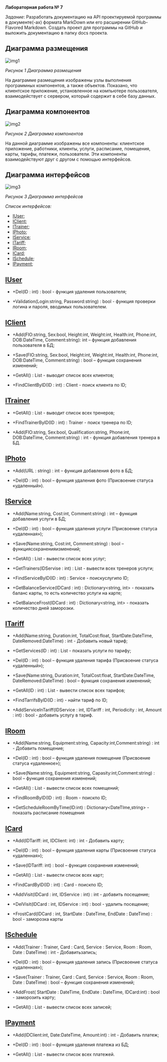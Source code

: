 **Лабораторная работа № 7**

*Задание*: Разработать документацию на API проектируемой программы в документе(-ах) формата MarkDown или его расширении GitHub-Flavored Markdown. Создать проект для программы на GitHub и выложить документацию в папку docs проекта. 

## Диаграмма размещения

![](./images/1.png "img1")
 
*Рисунок 1 Диаграмма размещения*

 
На диаграмме размещения изображены узлы выполнения программных компонентов, а также объектов. Показано, что клиентское приложение, установленное на компьютере пользователя, взаимодействует с сервером, который содержит в себе базу данных.

## Диаграмма компонентов

![](./images/2.png "img2")

*Рисунок 2 Диаграмма компонентов*

На данной диаграмме изображены все компоненты: клиентское приложение, работники, клиенты, услуги, расписание, помещения, карты, тарифы, платежи, пользователи. Эти компоненты взаимодействуют друг с другом с помощью интерфейсов.

## Диаграмма интерфейсов

![](./images/3.png "img3")

*Рисунок 3 Диаграмма интерфейсов*

*Список интерфейсов:*

+ [IUser](#IUser);
+ [IClient](#IClient);
+ [ITrainer](#ITrainer);
+ [IPhoto](#IPhoto);
+ [IService](#IService);
+ [ITariff](#ITariff);
+ [IRoom](#IRoom);
+ [ICard](#ICard);
+ [ISchedule](#ISchedule);
+ [IPayment](#IPayment);

<a name="IUser">[**IUser**](./IUser.md)</a>
-----

+ +Del(ID : int) : bool - функция удаления пользователя;

+ +Validation(Login:string, Password:string) : bool - функция проверки логина и пароля, вводимых пользователем.

<a name="IClient">[**IClient**](./IClient.md)</a>
-----

+ +Add(FIO:string, Sex:bool, Height:int, Weight:int, Health:int, Phone:int, DOB:DateTime, Comment:string): int – функция добавления пользователя в БД;

+ +Save(FIO:string, Sex:bool, Height:int, Weight:int, Health:int, Phone:int, DOB:DateTime, Comment:string) : bool – функция сохранения изменений;

+ +GetAll() : List<Client> - выводит список всех клиентов;

+ +FindClientByID(ID : int) : Client - поиск клиента по ID;

<a name="ITrainer">[**ITrainer**](./ITrainer.md)</a>
-----

+ +GetAll() : List<Trainer> - выводит список всех тренеров;

+ +FindTrainerByID(ID : int) : Trainer - поиск тренера по ID;

+ +Add(FIO:string, Sex:bool,  Qualification:string, Phone:int, DOB:DateTime, Comment:string) : int - функция добавления тренера в БД.

<a name="IPhoto">[**IPhoto**](./IPhoto.md)</a>
-----

+ +Add(URL : string) : int – функция добавления фото в БД;

+ +Del(ID : int) : bool – функция удаления фото (Присвоение статуса «удаленный»).

<a name="IService">[**IService**](./IService.md)</a>
-----

+ +Add(Name:string, Cost:int, Comment:string) : int – функция добавления услуги в БД;

+ +Del(ID : int) : bool – функция удаления услуги (Присвоение статуса «удаленная»);

+ +Save(Name:string, Cost:int, Comment:string) : bool – функциясохраненияизменений;

+ +GetAll() : List<Service> - вывести список всех услуг;

+ +GetTrainers(IDServise : int) : List<Trainer> - вывести всех тренеров услуги;

+ +FindServiceByID(ID : int) : Service - поискуслугипо ID;

+ +GetBalanceService(IDCard : int) : Dictionary<string, int> - показать баланс карты, то есть количество услуги на карте;

+ +GetBalanceFrost(IDCard : int) :  Dictionary<string, int> - показать количество дней заморозки.

<a name="ITariff">[**ITariff**](./ITariff.md)</a>
-----

+ +Add(Name:string, Duration:int, TotalCost:float, StartDate:DateTime, DateRemoved:DateTime) : int - Добавить новый тариф;

+ +GetServices(ID : int) : List<Service> - показать услуги по тарифу;

+ +Del(ID : int) : bool – функция удаления тарифа (Присвоение статуса «удаленный»);

+ +Save(Name:string, Duration:int, TotalCost:float, StartDate:DateTime, DateRemoved:DateTime) : bool – функция сохранения изменений;

+ +GetAll(ID : int) : List<Tariff> - вывести список всех тарифов;

+ +FindTarrifsByID(ID : int) - найти тариф по ID;

+ +AddServiceInTariff(IDService : int, IDTariff : int, Periodicity : int, Amount : int) : bool - добавить услугу в тариф.

<a name="IRoom">[**IRoom**](./IRoom.md)</a>
-----

+ +Add(Name:string, Equipment:string, Capacity:int,Comment:string) : int - Добавить помещение;

+ +Del(ID : int) : bool – функция удаления помещение (Присвоение статуса «удаленное»);

+ +Save(Name:string, Equipment:string, Capasity:int,Comment:string) : bool – функция сохранения изменений;

+ +GetAll() : List<Room> - вывести список всех помещений;

+ +FindRoomByID(ID : int) : Room - поискпо ID;

+ +GetScheduleRoomByTime(ID:int) : Dictionary<DateTIme,string> - показать расписание помещения

<a name="ICard">[**ICard**](./ICard.md)</a>
-----
+ +Add(IDTariff: int, IDClient: int) : int - Добавить карту;

+ +Del(ID : int) : bool – функция удаления карты (Присвоение статуса «удаленная»);

+ +Save(IDTariff: int) : bool – функция сохранения изменений;

+ +GetAll() : List<Card> - вывести список всех карт;

+ +FindCardByID(ID : int) : Card - поискпо ID;

+ +AddVisit(IDCard : int, IDService : int) : int - добавить посещение;

+ +DelVisit(IDCard : int, IDService : int) : bool - удалить посещение;

+ +FrostCard(IDCard : int, StartDate : DateTime, EndDate : DateTime) : bool - заморозка карты

<a name="ISchedule">[**ISchedule**](./ISchedule.md)</a>
-----

+ +Add(Trainer : Trainer, Card : Card, Service : Service, Room : Room, Date : DateTime) : int - Добавитьзапись;

+ +Del(ID : int) : bool – функция удаления запись (Присвоение статуса «удаленная»);

+ +Save(Trainer : Trainer, Card : Card, Service : Service, Room : Room, Date : DateTime) : bool – функция сохранения изменений;

+ +AddFrost( StartDate : DateTime, EndDate : DateTime, IDCard:int) : bool - заморозить карту;

+ +GetAll() : List<Schedule> - вывести список всех записей;

<a name="IPayment">[**IPayment**](./IPayment.md)</a>
-----

+ +Add(IDClient:int, Date:DateTime, Amount:int) : int - Добавить платеж;

+ +Del(ID : int) : bool – функция удаления платежа из БД;

+ +GetAll() : List<Payments> - вывести список всех платежей.



